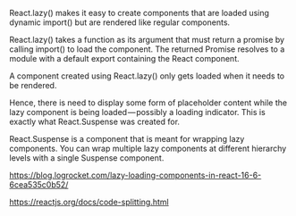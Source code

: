 React.lazy() makes it easy to create components that are loaded using dynamic import() but are rendered like regular components.

React.lazy() takes a function as its argument that must return a promise by calling import() to load the component. The returned Promise resolves to a module with a default export containing the React component.

A component created using React.lazy() only gets loaded when it needs to be rendered.

Hence, there is need to display some form of placeholder content while the lazy component is being loaded — possibly a loading indicator. This is exactly what React.Suspense was created for.

React.Suspense is a component that is meant for wrapping lazy components. You can wrap multiple lazy components at different hierarchy levels with a single Suspense component.


https://blog.logrocket.com/lazy-loading-components-in-react-16-6-6cea535c0b52/

https://reactjs.org/docs/code-splitting.html